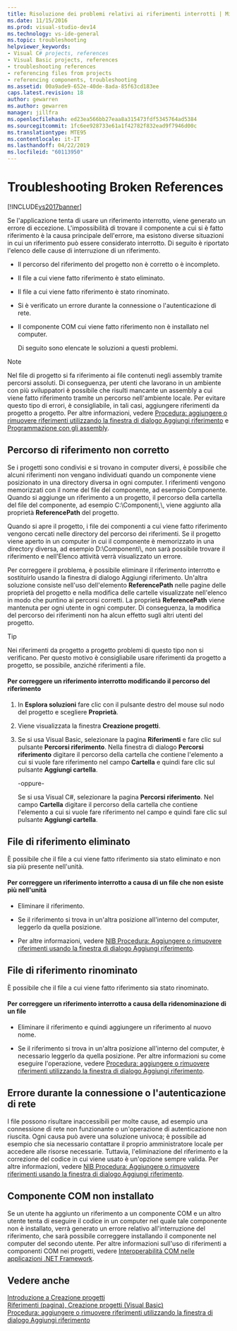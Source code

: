 ```yaml
---
title: Risoluzione dei problemi relativi ai riferimenti interrotti | Microsoft Docs
ms.date: 11/15/2016
ms.prod: visual-studio-dev14
ms.technology: vs-ide-general
ms.topic: troubleshooting
helpviewer_keywords:
- Visual C# projects, references
- Visual Basic projects, references
- troubleshooting references
- referencing files from projects
- referencing components, troubleshooting
ms.assetid: 00a9ade9-652e-40de-8ada-85f63cd183ee
caps.latest.revision: 18
author: gewarren
ms.author: gewarren
manager: jillfra
ms.openlocfilehash: ed23ea566bb27eaa8a315473fdf5345764ad5384
ms.sourcegitcommit: 1fc6ee928733e61a1f42782f832ead9f7946d00c
ms.translationtype: MTE95
ms.contentlocale: it-IT
ms.lasthandoff: 04/22/2019
ms.locfileid: "60113950"
---
```

# <a name="troubleshooting-broken-references"></a>Troubleshooting Broken References
[!INCLUDE[vs2017banner](../includes/vs2017banner.md)]

Se l'applicazione tenta di usare un riferimento interrotto, viene generato un errore di eccezione. L'impossibilità di trovare il componente a cui si è fatto riferimento è la causa principale dell'errore, ma esistono diverse situazioni in cui un riferimento può essere considerato interrotto. Di seguito è riportato l'elenco delle cause di interruzione di un riferimento.  
  
- Il percorso del riferimento del progetto non è corretto o è incompleto.  
  
- Il file a cui viene fatto riferimento è stato eliminato.  
  
- Il file a cui viene fatto riferimento è stato rinominato.  
  
- Si è verificato un errore durante la connessione o l'autenticazione di rete.  
  
- Il componente COM cui viene fatto riferimento non è installato nel computer.  
  
  Di seguito sono elencate le soluzioni a questi problemi.  
  
> [!NOTE]
>  Nel file di progetto si fa riferimento ai file contenuti negli assembly tramite percorsi assoluti. Di conseguenza, per utenti che lavorano in un ambiente con più sviluppatori è possibile che risulti mancante un assembly a cui viene fatto riferimento tramite un percorso nell'ambiente locale. Per evitare questo tipo di errori, è consigliabile, in tali casi, aggiungere riferimenti da progetto a progetto. Per altre informazioni, vedere [Procedura: aggiungere o rimuovere riferimenti utilizzando la finestra di dialogo Aggiungi riferimento](http://msdn.microsoft.com/3bd75d61-f00c-47c0-86a2-dd1f20e231c9) e [Programmazione con gli assembly](http://msdn.microsoft.com/library/25918b15-701d-42c7-95fc-c290d08648d6).  
  
## <a name="reference-path-is-incorrect"></a>Percorso di riferimento non corretto  
 Se i progetti sono condivisi e si trovano in computer diversi, è possibile che alcuni riferimenti non vengano individuati quando un componente viene posizionato in una directory diversa in ogni computer. I riferimenti vengono memorizzati con il nome del file del componente, ad esempio Componente. Quando si aggiunge un riferimento a un progetto, il percorso della cartella del file del componente, ad esempio C:\Componenti\,\\, viene aggiunto alla proprietà **ReferencePath** del progetto.  
  
 Quando si apre il progetto, i file dei componenti a cui viene fatto riferimento vengono cercati nelle directory del percorso dei riferimenti. Se il progetto viene aperto in un computer in cui il componente è memorizzato in una directory diversa, ad esempio D:\Componenti\\\, non sarà possibile trovare il riferimento e nell'Elenco attività verrà visualizzato un errore.  
  
 Per correggere il problema, è possibile eliminare il riferimento interrotto e sostituirlo usando la finestra di dialogo Aggiungi riferimento. Un'altra soluzione consiste nell'uso dell'elemento **ReferencePath** nelle pagine delle proprietà del progetto e nella modifica delle cartelle visualizzate nell'elenco in modo che puntino ai percorsi corretti. La proprietà **ReferencePath** viene mantenuta per ogni utente in ogni computer. Di conseguenza, la modifica del percorso dei riferimenti non ha alcun effetto sugli altri utenti del progetto.  
  
> [!TIP]
>  Nei riferimenti da progetto a progetto problemi di questo tipo non si verificano. Per questo motivo è consigliabile usare riferimenti da progetto a progetto, se possibile, anziché riferimenti a file.  
  
#### <a name="to-fix-a-broken-project-reference-by-correcting-the-reference-path"></a>Per correggere un riferimento interrotto modificando il percorso del riferimento  
  
1. In **Esplora soluzioni** fare clic con il pulsante destro del mouse sul nodo del progetto e scegliere **Proprietà**.  
  
2. Viene visualizzata la finestra **Creazione progetti**.  
  
3. Se si usa Visual Basic, selezionare la pagina **Riferimenti** e fare clic sul pulsante **Percorsi riferimento**. Nella finestra di dialogo **Percorsi riferimento** digitare il percorso della cartella che contiene l'elemento a cui si vuole fare riferimento nel campo **Cartella** e quindi fare clic sul pulsante **Aggiungi cartella**.  
  
     -oppure-  
  
     Se si usa Visual C#, selezionare la pagina **Percorsi riferimento**. Nel campo **Cartella** digitare il percorso della cartella che contiene l'elemento a cui si vuole fare riferimento nel campo e quindi fare clic sul pulsante **Aggiungi cartella**.  
  
## <a name="referenced-file-has-been-deleted"></a>File di riferimento eliminato  
 È possibile che il file a cui viene fatto riferimento sia stato eliminato e non sia più presente nell'unità.  
  
#### <a name="to-fix-a-broken-project-reference-for-a-file-that-no-longer-exists-on-your-drive"></a>Per correggere un riferimento interrotto a causa di un file che non esiste più nell'unità  
  
- Eliminare il riferimento.  
  
- Se il riferimento si trova in un'altra posizione all'interno del computer, leggerlo da quella posizione.  
  
- Per altre informazioni, vedere [NIB Procedura: Aggiungere o rimuovere riferimenti usando la finestra di dialogo Aggiungi riferimento](http://msdn.microsoft.com/3bd75d61-f00c-47c0-86a2-dd1f20e231c9).  
  
## <a name="referenced-file-has-been-renamed"></a>File di riferimento rinominato  
 È possibile che il file a cui viene fatto riferimento sia stato rinominato.  
  
#### <a name="to-fix-a-broken-reference-for-a-file-that-has-been-renamed"></a>Per correggere un riferimento interrotto a causa della ridenominazione di un file  
  
- Eliminare il riferimento e quindi aggiungere un riferimento al nuovo nome.  
  
- Se il riferimento si trova in un'altra posizione all'interno del computer, è necessario leggerlo da quella posizione. Per altre informazioni su come eseguire l'operazione, vedere [Procedura: aggiungere o rimuovere riferimenti utilizzando la finestra di dialogo Aggiungi riferimento](http://msdn.microsoft.com/3bd75d61-f00c-47c0-86a2-dd1f20e231c9).  
  
## <a name="network-connection-or-authentication-has-failed"></a>Errore durante la connessione o l'autenticazione di rete  
 I file possono risultare inaccessibili per molte cause, ad esempio una connessione di rete non funzionante o un'operazione di autenticazione non riuscita. Ogni causa può avere una soluzione univoca; è possibile ad esempio che sia necessario contattare il proprio amministratore locale per accedere alle risorse necessarie. Tuttavia, l'eliminazione del riferimento e la correzione del codice in cui viene usato è un'opzione sempre valida. Per altre informazioni, vedere [NIB Procedura: Aggiungere o rimuovere riferimenti usando la finestra di dialogo Aggiungi riferimento](http://msdn.microsoft.com/3bd75d61-f00c-47c0-86a2-dd1f20e231c9).  
  
## <a name="com-component-is-not-installed-on-computer"></a>Componente COM non installato  
 Se un utente ha aggiunto un riferimento a un componente COM e un altro utente tenta di eseguire il codice in un computer nel quale tale componente non è installato, verrà generato un errore relativo all'interruzione del riferimento, che sarà possibile correggere installando il componente nel computer del secondo utente. Per altre informazioni sull'uso di riferimenti a componenti COM nei progetti, vedere [Interoperabilità COM nelle applicazioni .NET Framework](http://msdn.microsoft.com/library/f5a72143-c268-4dff-a019-974ad940e17d).  
  
## <a name="see-also"></a>Vedere anche  
 [Introduzione a Creazione progetti](http://msdn.microsoft.com/898dd854-c98d-430c-ba1b-a913ce3c73d7)   
 [Riferimenti (pagina), Creazione progetti (Visual Basic)](../ide/reference/references-page-project-designer-visual-basic.md)   
 [Procedura: aggiungere o rimuovere riferimenti utilizzando la finestra di dialogo Aggiungi riferimento](http://msdn.microsoft.com/3bd75d61-f00c-47c0-86a2-dd1f20e231c9)
